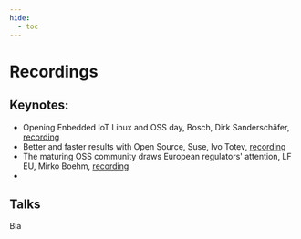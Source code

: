 ```yaml
---
hide:
  - toc
---
```


# Recordings

## Keynotes:
- Opening Enbedded IoT Linux and OSS day, Bosch, Dirk Sanderschäfer, [recording](https://media.video.bosch.com/media/ELIOD+Opening/0_wxxmxii7)
- Better and faster results with Open Source﻿, Suse, Ivo Totev, [recording](https://media.video.bosch.com/media/ELIOD+SUSE+Keynote/0_bi21m6md)
- The maturing OSS community draws European regulators' attention, LF EU, Mirko Boehm, [recording](https://media.video.bosch.com/media/ELIOD+Linux+Foundation+Keynote/0_svfsvuwy)
- 

 
## Talks

Bla

